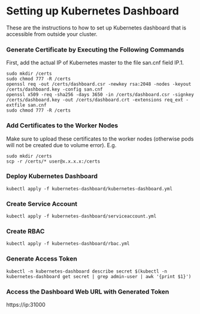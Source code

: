 # Setting up Kubernetes Dashboard
These are the instructions to how to set up Kubernetes dashboard that is accessible from outside your cluster. 

### Generate Certificate by Executing the Following Commands
First, add the actual IP of Kubernetes master to the file san.cnf field IP.1.
```shell
sudo mkdir /certs    
sudo chmod 777 -R /certs
openssl req -out /certs/dashboard.csr -newkey rsa:2048 -nodes -keyout /certs/dashboard.key -config san.cnf
openssl x509 -req -sha256 -days 3650 -in /certs/dashboard.csr -signkey /certs/dashboard.key -out /certs/dashboard.crt -extensions req_ext -extfile san.cnf
sudo chmod 777 -R /certs
```

### Add Certificates to the Worker Nodes
Make sure to upload these certificates to the worker nodes (otherwise pods will not be created due to volume error). E.g.
```shell
sudo mkdir /certs    
scp -r /certs/* user@x.x.x.x:/certs
```

### Deploy Kubernetes Dashboard 
```shell
kubectl apply -f kubernetes-dashboard/kubernetes-dashboard.yml
```

### Create Service Account
```shell
kubectl apply -f kubernetes-dashboard/serviceaccount.yml
```

### Create RBAC
```shell
kubectl apply -f kubernetes-dashboard/rbac.yml
```

### Generate Access Token
```shell
kubectl -n kubernetes-dashboard describe secret $(kubectl -n kubernetes-dashboard get secret | grep admin-user | awk '{print $1}')
```

### Access the Dashboard Web URL with Generated Token
https://ip:31000